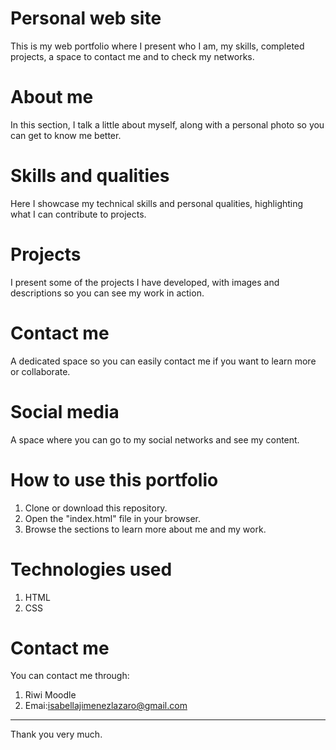 # Personal web site
This is my web portfolio where I present who I am, my skills, completed projects, a space to contact me and to check my networks.

# About me
In this section, I talk a little about myself, along with a personal photo so you can get to know me better.

# Skills and qualities
Here I showcase my technical skills and personal qualities, highlighting what I can contribute to projects.

# Projects
I present some of the projects I have developed, with images and descriptions so you can see my work in action.

# Contact me
A dedicated space so you can easily contact me if you want to learn more or collaborate.

# Social media
A space where you can go to my social networks and see my content.


# How to use this portfolio

1. Clone or download this repository.
2. Open the "index.html" file in your browser.
3. Browse the sections to learn more about me and my work.

# Technologies used
1. HTML
2. CSS


# Contact me
You can contact me through:
1. Riwi Moodle
2. Emai:isabellajimenezlazaro@gmail.com

----------------------------------------
Thank you very much.
